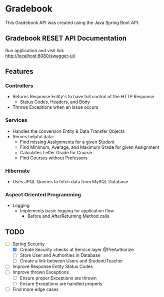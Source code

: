 # Gradebook

This Gradebook API was created using the Java Spring Boot API.

## Gradebook RESET API Documentation
Run application and visit link  
[http://localhost:8080/swagger-ui/][Gradebook REST API Documentation]

## Features

### Controllers

- Returns Response Entity's to have full control of the HTTP Response
    - Status Codes, Headers, and Body
- Throws Exceptions when an issue occurs

### Services

- Handles the conversion Entity & Data Transfer Objects
- Serves helpful data:
  - Find missing Assignments for a given Student
  - Find Minimum, Average, and Maximum Grade for given Assignment
  - Calculates Letter Grade for Course
  - Find Courses without Professors


### Hibernate

- Uses JPQL Queries to fetch data from MySQL Database

### Aspect Oriented Programming

- Logging
  - Implements basic logging for application flow
    - Before and AfterReturning Method calls

## TODO

- [ ] Spring Security
  - [X] Create Security checks at Service layer @PreAuthorize
  - [ ] Store User and Authorities in Database
  - [ ] Create a link between Users and Student/Teacher
- [ ] Improve Response Entity Status Codes
- [ ] Improve thrown Exceptions
  - [ ] Ensure proper Exceptions are thrown
  - [ ] Ensure Exceptions are handled properly
  
- [ ] Find more edge cases

[Gradebook REST API Documentation]: http://localhost:8080/swagger-ui/